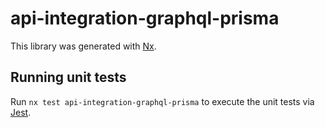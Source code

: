 # api-integration-graphql-prisma

This library was generated with [Nx](https://nx.dev).

## Running unit tests

Run `nx test api-integration-graphql-prisma` to execute the unit tests via [Jest](https://jestjs.io).
